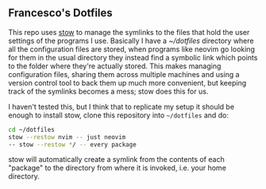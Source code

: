 ## Francesco's Dotfiles

This repo uses [stow][] to manage the symlinks to the files that hold the user settings of the programs I use.
Basically I have a *~/dotfiles* directory where all the configuration files are stored, when programs like neovim go looking for them in the usual directory they instead find a symbolic link which points to the folder where they're actually stored. This makes managing configuration files, sharing them across multiple machines and using a version control tool to back them up much more convenient, but keeping track of the symlinks becomes a mess; stow does this for us.

I haven't tested this, but I think that to replicate my setup it should be enough to install stow, clone this repository into `~/dotfiles` and do:

```sh
cd ~/dotfiles
stow --restow nvim -- just neovim
-- stow --restow */ -- every package
```

stow will automatically create a symlink from the contents of each "package" to the directory from where it is invoked, i.e. your home directory.

[stow]: https://www.gnu.org/software/stow/
